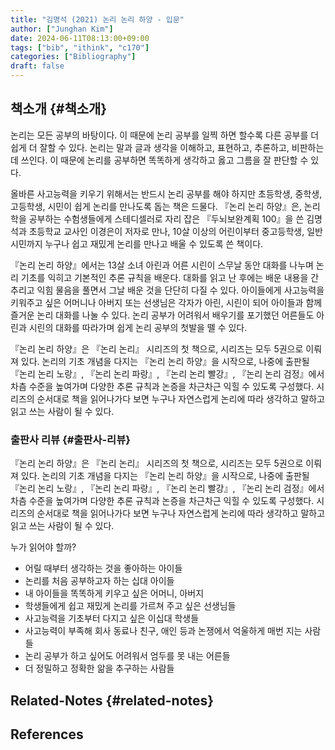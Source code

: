 ```yaml
---
title: "김명석 (2021) 논리 논리 하양 - 입문"
author: ["Junghan Kim"]
date: 2024-06-11T08:13:00+09:00
tags: ["bib", "ithink", "c170"]
categories: ["Bibliography"]
draft: false
---
```


## 책소개 {#책소개}

논리는 모든 공부의 바탕이다. 이 때문에 논리 공부를 일찍 하면 할수록 다른 공부를 더 쉽게 더 잘할 수 있다. 논리는 말과 글과 생각을 이해하고, 표현하고, 추론하고, 비판하는 데 쓰인다. 이 때문에 논리를 공부하면 똑똑하게 생각하고 옳고 그름을 잘 판단할 수 있다.

올바른 사고능력을 키우기 위해서는 반드시 논리 공부를 해야 하지만 초등학생, 중학생, 고등학생, 시민이 쉽게 논리를 만나도록 돕는 책은 드물다. 『논리 논리 하양』은, 논리학을 공부하는 수험생들에게 스테디셀러로 자리 잡은 『두뇌보완계획 100』을 쓴 김명석과 초등학교 교사인 이경은이 저자로 만나, 10살 이상의 어린이부터 중고등학생, 일반 시민까지 누구나 쉽고 재밌게 논리를 만나고 배울 수 있도록 쓴 책이다.

『논리 논리 하양』에서는 13살 소녀 아린과 어른 시린이 스무날 동안 대화를 나누며 논리 기초를 익히고 기본적인 추론 규칙을 배운다. 대화를 읽고 난 후에는 배운 내용을 간추리고 익힘 물음을 풀면서 그날 배운 것을 단단히 다질 수 있다. 아이들에게 사고능력을 키워주고 싶은 어머니나 아버지 또는 선생님은 각자가 아린, 시린이 되어 아이들과 함께 즐거운 논리 대화를 나눌 수 있다. 논리 공부가 어려워서 배우기를 포기했던 어른들도 아린과 시린의 대화를 따라가며 쉽게 논리 공부의 첫발을 뗄 수 있다.

『논리 논리 하양』은 『논리 논리』 시리즈의 첫 책으로, 시리즈는 모두 5권으로 이뤄져 있다. 논리의 기초 개념을 다지는 『논리 논리 하양』을 시작으로, 나중에 출판될 『논리 논리 노랑』, 『논리 논리 파랑』, 『논리 논리 빨강』, 『논리 논리 검정』에서 차츰 수준을 높여가며 다양한 추론 규칙과 논증을 차근차근 익힐 수 있도록 구성했다. 시리즈의 순서대로 책을 읽어나가다 보면 누구나 자연스럽게 논리에 따라 생각하고 말하고 읽고 쓰는 사람이 될 수 있다.


### 출판사 리뷰 {#출판사-리뷰}

『논리 논리 하양』은 『논리 논리』 시리즈의 첫 책으로, 시리즈는 모두 5권으로 이뤄져 있다. 논리의 기초 개념을 다지는 『논리 논리 하양』을 시작으로, 나중에 출판될 『논리 논리 노랑』, 『논리 논리 파랑』, 『논리 논리 빨강』, 『논리 논리 검정』에서 차츰 수준을 높여가며 다양한 추론 규칙과 논증을 차근차근 익힐 수 있도록 구성했다. 시리즈의 순서대로 책을 읽어나가다 보면 누구나 자연스럽게 논리에 따라 생각하고 말하고 읽고 쓰는 사람이 될 수 있다.

누가 읽어야 할까?

-   어릴 때부터 생각하는 것을 좋아하는 아이들
-   논리를 처음 공부하고자 하는 십대 아이들
-   내 아이들을 똑똑하게 키우고 싶은 어머니, 아버지
-   학생들에게 쉽고 재밌게 논리를 가르쳐 주고 싶은 선생님들
-   사고능력을 기초부터 다지고 싶은 이십대 학생들
-   사고능력이 부족해 회사 동료나 친구, 애인 등과 논쟁에서 억울하게 매번 지는 사람들
-   논리 공부가 하고 싶어도 어려워서 엄두를 못 내는 어른들
-   더 정밀하고 정확한 앎을 추구하는 사람들


## Related-Notes {#related-notes}

## References

<style>.csl-entry{text-indent: -1.5em; margin-left: 1.5em;}</style><div class="csl-bib-body">
</div>

